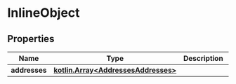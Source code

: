 
# InlineObject

## Properties
Name | Type | Description | Notes
------------ | ------------- | ------------- | -------------
**addresses** | [**kotlin.Array&lt;AddressesAddresses&gt;**](AddressesAddresses.md) |  | 



